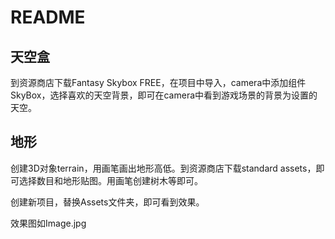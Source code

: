 # README

## 天空盒

到资源商店下载Fantasy Skybox FREE，在项目中导入，camera中添加组件SkyBox，选择喜欢的天空背景，即可在camera中看到游戏场景的背景为设置的天空。

## 地形

创建3D对象terrain，用画笔画出地形高低。到资源商店下载standard assets，即可选择数目和地形贴图。用画笔创建树木等即可。


创建新项目，替换Assets文件夹，即可看到效果。

效果图如Image.jpg
